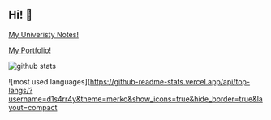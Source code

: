 ## Hi! 👋

[My Univeristy Notes!](https://d1s4rr4y.github.io/DM-Year-2/)

[My Portfolio!](https://d1s4rr4y.github.io/)

![github stats](https://github-readme-stats.vercel.app/api?username=d1s4rr4y&theme=merko&show_icons=true&hide_border=true&count_private=true)

![most used languages](https://github-readme-stats.vercel.app/api/top-langs/?username=d1s4rr4y&theme=merko&show_icons=true&hide_border=true&layout=compact

